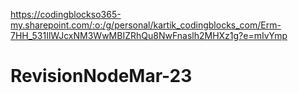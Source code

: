 https://codingblockso365-my.sharepoint.com/:o:/g/personal/kartik_codingblocks_com/Erm-7HH_531IlWJcxNM3WwMBIZRhQu8NwFnaslh2MHXz1g?e=mIvYmp

# RevisionNodeMar-23
